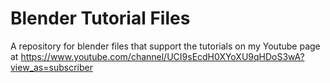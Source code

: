 # Blender Tutorial Files
 A repository for blender files that support the tutorials on my Youtube page at https://www.youtube.com/channel/UCI9sEcdH0XYoXU9qHDoS3wA?view_as=subscriber
